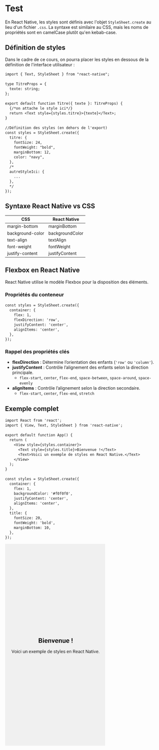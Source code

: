 
# Test

En React Native, les styles sont définis avec l'objet `StyleSheet.create` au lieu d'un fichier `.css`. La syntaxe est similaire au CSS, mais les noms de propriétés sont en camelCase plutôt qu'en kebab-case.

## Définition de styles

Dans le cadre de ce cours, on pourra placer les styles en dessous de la définition de l'interface utilisateur :

```tsx
import { Text, StyleSheet } from "react-native";

type TitreProps = {
  texte: string;
};

export default function Titre({ texte }: TitreProps) {
  {/*on attache le style ici*/}
  return <Text style={styles.titre}>{texte}</Text>;
}

//Définition des styles (en dehors de l'export)
const styles = StyleSheet.create({
  titre: {
    fontSize: 24,
    fontWeight: "bold",
    marginBottom: 12,
    color: "navy",
  },
  /*
  autreStyleIci: {
    ...
  },
  */
});
```

## Syntaxe React Native vs CSS

| CSS               | React Native       |
|-------------------|--------------------|
| margin-bottom     | marginBottom       |
| background-color  | backgroundColor    |
| text-align        | textAlign          |
| font-weight       | fontWeight         |
| justify-content   | justifyContent     |

## Flexbox en React Native

React Native utilise le modèle Flexbox pour la disposition des éléments.

### Propriétés du conteneur

```tsx
const styles = StyleSheet.create({
  container: {
    flex: 1,
    flexDirection: 'row',
    justifyContent: 'center',
    alignItems: 'center',
  },
});
```

### Rappel des propriétés clés

- **flexDirection** : Détermine l’orientation des enfants (`'row'` ou `'column'`).
- **justifyContent** : Contrôle l’alignement des enfants selon la direction principale.
  - `flex-start`, `center`, `flex-end`, `space-between`, `space-around`, `space-evenly`
- **alignItems** : Contrôle l’alignement selon la direction secondaire.
  - `flex-start`, `center`, `flex-end`, `stretch`

## Exemple complet

```tsx
import React from 'react';
import { View, Text, StyleSheet } from 'react-native';

export default function App() {
  return (
    <View style={styles.container}>
      <Text style={styles.title}>Bienvenue !</Text>
      <Text>Voici un exemple de styles en React Native.</Text>
    </View>
  );
}

const styles = StyleSheet.create({
  container: {
    flex: 1,
    backgroundColor: '#f0f0f0',
    justifyContent: 'center',
    alignItems: 'center',
  },
  title: {
    fontSize: 20,
    fontWeight: 'bold',
    marginBottom: 10,
  },
});
```

![App avec styles](/img/style.jpg)

